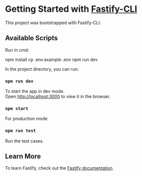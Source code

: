 # Getting Started with [Fastify-CLI](https://www.npmjs.com/package/fastify-cli)
This project was bootstrapped with Fastify-CLI.

## Available Scripts


Run in cmd:

npm install
cp .env.example .env
npm run dev


In the project directory, you can run:

### `npm run dev`

To start the app in dev mode.\
Open [http://localhost:3000](http://localhost:3000) to view it in the browser.

### `npm start`

For production mode

### `npm run test`

Run the test cases.

## Learn More

To learn Fastify, check out the [Fastify documentation](https://www.fastify.io/docs/latest/).
